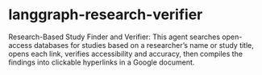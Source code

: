 # langgraph-research-verifier
Research-Based Study Finder and Verifier:
This agent searches open-access databases for studies based on a researcher’s name or study title, opens each link, verifies accessibility and accuracy, then compiles the findings into clickable hyperlinks in a Google document.
